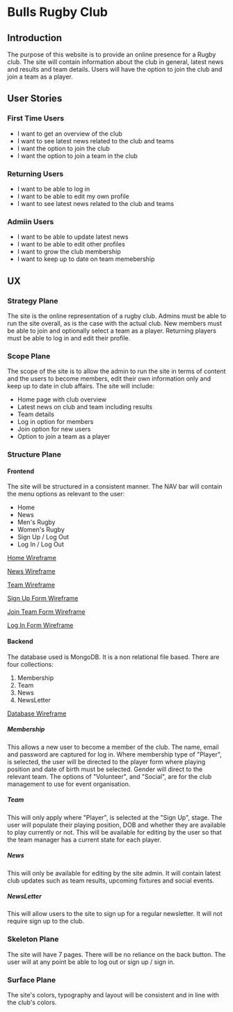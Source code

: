 # Bulls Rugby Club
## Introduction
The purpose of this website is to provide an online presence for a Rugby club.
The site will contain information about the club in general, latest news and 
results and team details. Users will have the option to join the club and 
join a team as a player. 

## User Stories

### First Time Users

+ I want to get an overview of the club
+ I want to see latest news related to the club and teams
+ I want the option to join the club
+ I want the option to join a team in the club

### Returning Users

+ I want to be able to log in
+ I want to be able to edit my own profile
+ I want to see latest news related to the club and teams

### Admiin Users

+ I want to be able to update latest news
+ I want to be able to edit other profiles
+ I want to grow the club membership
+ I want to keep up to date on team memebership

## UX

### Strategy Plane

The site is the online representation of a rugby club. Admins must be able to 
run the site overall, as is the case with the actual club. New members  must be 
able to join and optionally select a team as a player. Returning players must 
be able to log in and edit their profile. 

### Scope Plane

The scope of the site is to allow the admin to run the site in terms of content and
 the users to become members, edit their own information only and keep up to date
 in club affairs. 
 The site will include:
 + Home page with club overview
 + Latest news on club and team including results
 + Team details
 + Log in option for members
 + Join option for new users
 + Option to join a team as a player


### Structure Plane

#### Frontend

The site will be structured in a consistent manner. The NAV bar will contain 
the menu options as relevant to the user:
+ Home
+ News
+ Men's Rugby
+ Women's Rugby
+ Sign Up / Log Out
+ Log In / Log Out

[Home Wireframe](readme_images/home.png)

[News Wireframe](readme_images/news.png)

[Team Wireframe](readme_images/team.png)

[Sign Up Form Wireframe](readme_images/member_sign_form.png)

[Join Team Form Wireframe](readme_images/team_join_form.png)

[Log In Form Wireframe](readme_images/log_in.png)



#### Backend

The database used is MongoDB. It is a non relational file based.
There are four collections:

1. Membership
2. Team
3. News
4. NewsLetter


[Database Wireframe](readme_images/database_v1.png)


##### Membership

This allows a new user to become a member of the club. The name, email and password
are captured for log in.
Where membership type of "Player", is selected, the user will be 
directed to the player form where playing position and date of birth must be selected.
Gender will direct to the relevant team.
The options of "Volunteer", and "Social", are for the club management to use for event organisation.

##### Team

This will only apply where "Player", is selected at the "Sign Up", stage.
The user will populate their playing position, DOB and whether they are available to play currently or not.
This will be available for editing by the user so that the team manager has a current state for each player.


##### News

This will only be available for editing by the site admin. It will contain 
latest club updates such as team results, upcoming fixtures and social events.

##### NewsLetter

This will allow users to the site to sign up for a regular newsletter. It will not require sign up to the club.



### Skeleton Plane 

The site will have 7 pages. There will be no reliance on the back button. 
The user will at any point be able to log out or sign up / sign in.

### Surface Plane

The site's colors, typography and layout will be consistent and in line with the club's colors.


